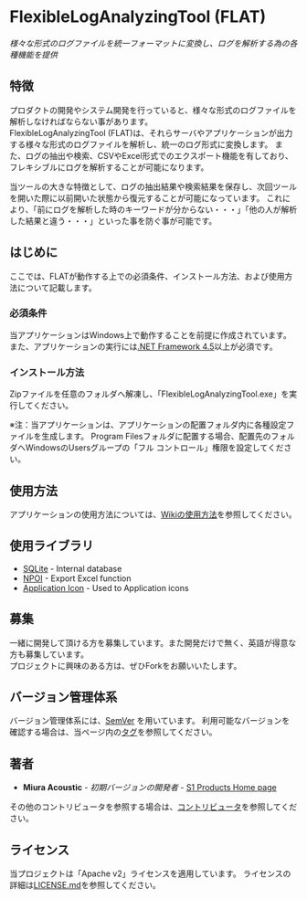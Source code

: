 # FlexibleLogAnalyzingTool (FLAT)
*様々な形式のログファイルを統一フォーマットに変換し、ログを解析する為の各種機能を提供*

## 特徴
プロダクトの開発やシステム開発を行っていると、様々な形式のログファイルを解析しなければならない事があります。  
FlexibleLogAnalyzingTool (FLAT)は、それらサーバやアプリケーションが出力する様々な形式のログファイルを解析し、統一のログ形式に変換します。
また、ログの抽出や検索、CSVやExcel形式でのエクスポート機能を有しており、フレキシブルにログを解析することが可能になります。

当ツールの大きな特徴として、ログの抽出結果や検索結果を保存し、次回ツールを開いた際に以前開いた状態から復元することが可能になっています。
これにより、「前にログを解析した時のキーワードが分からない・・・」「他の人が解析した結果と違う・・・」といった事を防ぐ事が可能です。

## はじめに

ここでは、FLATが動作する上での必須条件、インストール方法、および使用方法について記載します。

### 必須条件

当アプリケーションはWindows上で動作することを前提に作成されています。  
また、アプリケーションの実行には[.NET Framework 4.5](https://www.microsoft.com/download/details.aspx?id=30653)以上が必須です。

### インストール方法

Zipファイルを任意のフォルダへ解凍し、「FlexibleLogAnalyzingTool.exe」を実行してください。

※注：当アプリケーションは、アプリケーションの配置フォルダ内に各種設定ファイルを生成します。
Program Filesフォルダに配置する場合、配置先のフォルダへWindowsのUsersグループの「フル コントロール」権限を設定してください。

## 使用方法

アプリケーションの使用方法については、[Wikiの使用方法](../../wiki/usage.ja)を参照してください。

## 使用ライブラリ

* [SQLite](https://www.sqlite.org/) - Internal database
* [NPOI](https://npoi.codeplex.com/) - Export Excel function
* [Application Icon](http://gentleface.com/free_icon_set.html) - Used to Application icons

## 募集

一緒に開発して頂ける方を募集しています。また開発だけで無く、英語が得意な方も募集しています。  
プロジェクトに興味のある方は、ぜひForkをお願いいたします。

## バージョン管理体系
バージョン管理体系には、[SemVer](http://semver.org/) を用いています。
利用可能なバージョンを確認する場合は、当ページ内の[タグ](https://github.com/S1Products/FlexibleLogAnalyzingTool/tags)を参照してください。

## 著者

* **Miura Acoustic** - *初期バージョンの開発者* - [S1 Products Home page](http://s1products.info)

その他のコントリビュータを参照する場合は、[コントリビュータ](https://github.com/S1Products/FlexibleLogAnalyzingTool/contributors)を参照してください。

## ライセンス

当プロジェクトは「Apache v2」ライセンスを適用しています。 ライセンスの詳細は[LICENSE.md](LICENSE.md)を参照してください。
